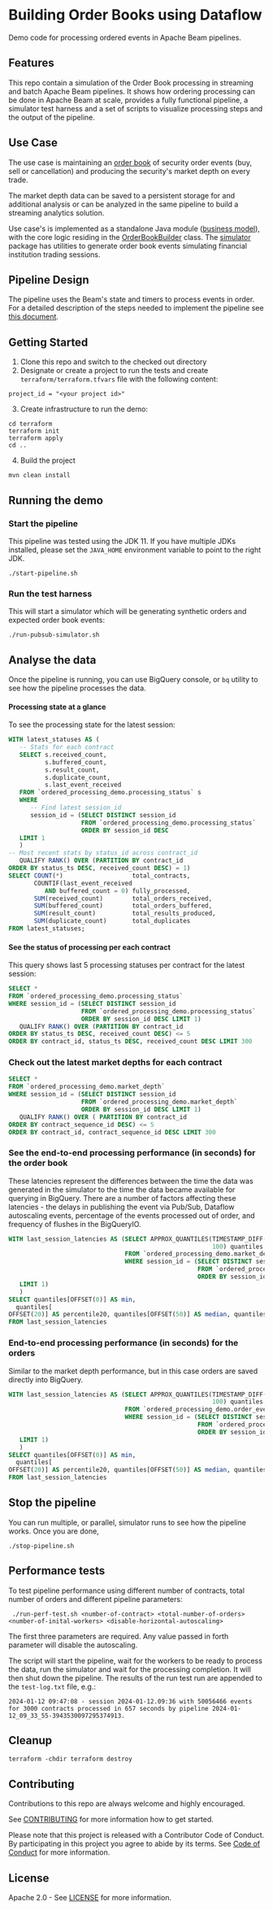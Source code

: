 # Building Order Books using Dataflow

[//]: # ([![Open in Cloud Shell]&#40;https://gstatic.com/cloudssh/images/open-btn.svg&#41;]&#40;https://ssh.cloud.google.com/cloudshell/editor?cloudshell_git_repo=GITHUB_URL&#41;)

Demo code for processing ordered events in Apache Beam pipelines.

## Features

This repo contain a simulation of the Order Book processing in streaming and batch Apache Beam
pipelines.
It shows how ordering processing can be done in Apache Beam at scale, provides a fully functional
pipeline, a simulator test harness and a set of scripts to visualize processing steps and the output
of the pipeline.

## Use Case

[//]: # (TODO: validate the description)
The use case is maintaining an [order book](https://en.wikipedia.org/wiki/Order_book) of security
order events (buy, sell or cancellation) and producing the security's market depth on every trade.

The market depth data can be saved to a persistent storage for and additional analysis or can be
analyzed in the same pipeline to build a streaming analytics solution.

Use case's is implemented as a standalone Java module ([business model](business-model)), with the
core logic residing in
the [OrderBookBuilder](business-model/src/main/java/com/google/cloud/orderbook/OrderBookBuilder.java)
class. The [simulator](simulator) package has utilities to generate order book events simulating
financial institution trading sessions.

## Pipeline Design

The pipeline uses the Beam's state and timers to process events in order. For a detailed description
of the steps needed to implement the pipeline see [this document](docs/pipeline-design.md).

## Getting Started

1. Clone this repo and switch to the checked out directory
2. Designate or create a project to run the tests and create `terraform/terraform.tfvars` file with
   the following content:

```text
project_id = "<your project id>"
```

3. Create infrastructure to run the demo:

```shell
cd terraform
terraform init
terraform apply
cd ..
```

4. Build the project

```shell
mvn clean install
```

## Running the demo

### Start the pipeline

This pipeline was tested using the JDK 11. If you have multiple JDKs installed, please set
the `JAVA_HOME` environment variable to point to the right JDK.

```shell
./start-pipeline.sh
```

### Run the test harness

This will start a simulator which will be generating synthetic orders and expected order book
events:

```shell
./run-pubsub-simulator.sh
```

## Analyse the data

Once the pipeline is running, you can use BigQuery console, or `bq` utility to see how the pipeline
processes the data.

#### Processing state at a glance

To see the processing state for the latest session:

```sql
WITH latest_statuses AS (
   -- Stats for each contract
   SELECT s.received_count,
          s.buffered_count,
          s.result_count,
          s.duplicate_count,
          s.last_event_received
   FROM `ordered_processing_demo.processing_status` s
   WHERE
      -- Find latest session_id
      session_id = (SELECT DISTINCT session_id
                    FROM `ordered_processing_demo.processing_status`
                    ORDER BY session_id DESC
   LIMIT 1
   )
-- Most recent stats by status_id across contract_id
   QUALIFY RANK() OVER (PARTITION BY contract_id
ORDER BY status_ts DESC, received_count DESC) = 1)
SELECT COUNT(*)                   total_contracts,
       COUNTIF(last_event_received
          AND buffered_count = 0) fully_processed,
       SUM(received_count)        total_orders_received,
       SUM(buffered_count)        total_orders_buffered,
       SUM(result_count)          total_results_produced,
       SUM(duplicate_count)       total_duplicates
FROM latest_statuses;
```

#### See the status of processing per each contract

This query shows last 5 processing statuses per contract for the latest session:

```sql
SELECT *
FROM `ordered_processing_demo.processing_status`
WHERE session_id = (SELECT DISTINCT session_id
                    FROM `ordered_processing_demo.processing_status`
                    ORDER BY session_id DESC LIMIT 1)
   QUALIFY RANK() OVER (PARTITION BY contract_id
ORDER BY status_ts DESC, received_count DESC) <= 5
ORDER BY contract_id, status_ts DESC, received_count DESC LIMIT 300
```

### Check out the latest market depths for each contract

```sql
SELECT *
FROM `ordered_processing_demo.market_depth`
WHERE session_id = (SELECT DISTINCT session_id
                    FROM `ordered_processing_demo.market_depth`
                    ORDER BY session_id DESC LIMIT 1)
   QUALIFY RANK() OVER ( PARTITION BY contract_id
ORDER BY contract_sequence_id DESC) <= 5
ORDER BY contract_id, contract_sequence_id DESC LIMIT 300
```

### See the end-to-end processing performance (in seconds) for the order book

These latencies represent the differences between the time the data was generated in the simulator
to the time the data became available for querying in BigQuery. There are a number of factors
affecting these latencies - the delays in publishing the event via Pub/Sub, Dataflow autoscaling
events, percentage of the events processed out of order, and frequency of flushes in the BigQueryIO.

```sql
WITH last_session_latencies AS (SELECT APPROX_QUANTILES(TIMESTAMP_DIFF(ingest_ts, event_ts, SECOND),
                                                        100) quantiles
                                FROM `ordered_processing_demo.market_depth`
                                WHERE session_id = (SELECT DISTINCT session_id
                                                    FROM `ordered_processing_demo.processing_status`
                                                    ORDER BY session_id DESC
   LIMIT 1)
   )
SELECT quantiles[OFFSET(0)] AS min,
  quantiles[
OFFSET(20)] AS percentile20, quantiles[OFFSET(50)] AS median, quantiles[OFFSET(90)] AS percentile90, quantiles[OFFSET(100)] AS max,
FROM last_session_latencies
```

### End-to-end processing performance (in seconds) for the orders

Similar to the market depth performance, but in this case orders are saved directly into BigQuery.

```sql
WITH last_session_latencies AS (SELECT APPROX_QUANTILES(TIMESTAMP_DIFF(ingest_ts, event_ts, SECOND),
                                                        100) quantiles
                                FROM `ordered_processing_demo.order_event`
                                WHERE session_id = (SELECT DISTINCT session_id
                                                    FROM `ordered_processing_demo.processing_status`
                                                    ORDER BY session_id DESC
   LIMIT 1)
   )
SELECT quantiles[OFFSET(0)] AS min,
  quantiles[
OFFSET(20)] AS percentile20, quantiles[OFFSET(50)] AS median, quantiles[OFFSET(90)] AS percentile90, quantiles[OFFSET(100)] AS max,
FROM last_session_latencies
```

## Stop the pipeline

You can run multiple, or parallel, simulator runs to see how the pipeline works. Once you are done,

```shell
./stop-pipeline.sh
```

## Performance tests

To test pipeline performance using different number of contracts, total number of orders and
different pipeline parameters:

```shell
 ./run-perf-test.sh <number-of-contract> <total-number-of-orders> <number-of-inital-workers> <disable-horizontal-autoscaling>
```

The first three parameters are required. Any value passed in forth parameter will disable the
autoscaling.

The script will start the pipeline, wait for the workers to be ready to process the data, run the
simulator and wait for the processing completion. It will then shut down the pipeline. The results
of the run test run are appended to the `test-log.txt` file, e.g.:

```text
2024-01-12 09:47:08 - session 2024-01-12.09:36 with 50056466 events for 3000 contracts processed in 657 seconds by pipeline 2024-01-12_09_33_55-3943530097295374913.

```

## Cleanup

```shell
terraform -chdir terraform destroy 
```

## Contributing

Contributions to this repo are always welcome and highly encouraged.

See [CONTRIBUTING](CONTRIBUTING.md) for more information how to get started.

Please note that this project is released with a Contributor Code of Conduct. By participating in
this project you agree to abide by its terms. See [Code of Conduct](CODE_OF_CONDUCT.md) for more
information.

## License

Apache 2.0 - See [LICENSE](LICENSE) for more information.
